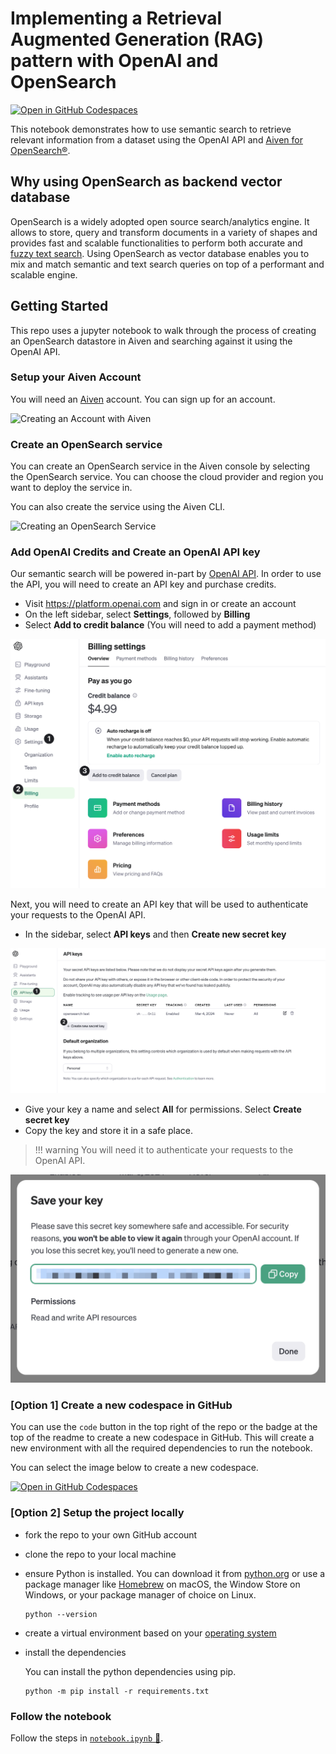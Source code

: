 # Implementing a Retrieval Augmented Generation (RAG) pattern with OpenAI and OpenSearch

[![Open in GitHub Codespaces](https://github.com/codespaces/badge.svg)](https://codespaces.new/aiven-labs/Opensearch-OpenAI-RAG-Pattern-with-Python)

This notebook demonstrates how to use semantic search to retrieve relevant information from a dataset using the OpenAI API and [Aiven for OpenSearch®](https://aiven.io/opensearch).

## Why using OpenSearch as backend vector database

OpenSearch is a widely adopted open source search/analytics engine. It allows to store, query and transform documents in a variety of shapes and provides fast and scalable functionalities to perform both accurate and [fuzzy text search](https://opensearch.org/docs/latest/query-dsl/term/fuzzy/). Using OpenSearch as vector database enables you to mix and match semantic and text search queries on top of a performant and scalable engine.

## Getting Started

This repo uses a jupyter notebook to walk through the process of creating an OpenSearch datastore in Aiven and searching against it using the OpenAI API.

### Setup your Aiven Account

You will need an [Aiven](https://aiven.io/) account. You can sign up for an account.

![Creating an Account with Aiven](./assets/aiven-get-started.gif)

### Create an OpenSearch service

You can create an OpenSearch service in the Aiven console by selecting the OpenSearch service. You can choose the cloud provider and region you want to deploy the service in.

You can also create the service using the Aiven CLI.

![Creating an OpenSearch Service](./assets/create-opensearch-service.gif)

### Add OpenAI Credits and Create an OpenAI API key

Our semantic search will be powered in-part by [OpenAI API](https://platform.openai.com/docs/oerview). In order to use the API, you will need to create an API key and purchase credits.

- Visit <https://platform.openai.com> and sign in or create an account
- On the left sidebar, select **Settings**, followed by **Billing**
- Select **Add to credit balance** (You will need to add a payment method)

![Adding OpenAI Credits](./assets/openai-billing.png)

Next, you will need to create an API key that will be used to authenticate your requests to the OpenAI API.

- In the sidebar, select **API keys** and then **Create new secret key**

![Create a new secret key](assets/openai-create-new-key.png)

- Give your key a name and select **All** for permissions. Select **Create secret key**
- Copy the key and store it in a safe place.

> !!! warning
> You will need it to authenticate your requests to the OpenAI API.

![Copy your API key](assets/openai-save-key.png)

### [Option 1] Create a new codespace in GitHub

You can use the `code` button in the top right of the repo or the badge at the top of the readme to create a new codespace in GitHub. This will create a new environment with all the required dependencies to run the notebook.

You can select the image below to create a new codespace.

[![Open in GitHub Codespaces](https://github.com/codespaces/badge.svg)](https://codespaces.new/aiven-labs/Opensearch-OpenAI-RAG-Pattern-with-Python)

### [Option 2] Setup the project locally

- fork the repo to your own GitHub account
- clone the repo to your local machine
- ensure Python is installed. You can download it from [python.org](https://www.python.org/downloads/) or use a package manager like [Homebrew](https://brew.sh/) on macOS, the Window Store on Windows, or your package manager of choice on Linux.
  ```shell
  python --version
  ```
- create a virtual environment based on your [operating system](https://docs.python.org/3/library/venv.html)
- install the dependencies

  You can install the python dependencies using pip.

  ```shell
  python -m pip install -r requirements.txt
  ```

### Follow the notebook

Follow the steps in [`notebook.ipynb` 🔗](./notebook.ipynb).
